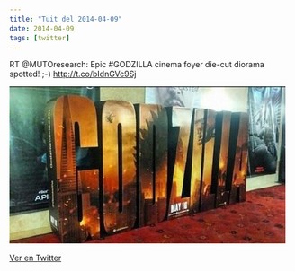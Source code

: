 ```yaml
---
title: "Tuit del 2014-04-09"
date: 2014-04-09
tags: [twitter]
---
```


RT @MUTOresearch: Epic #GODZILLA cinema foyer die-cut diorama spotted! ;-) http://t.co/bIdnGVc9Sj

![Imagen](/assets/images/453982130083602433-BkxLUo_CcAAI7nS.jpg)

[Ver en Twitter](https://twitter.com/i/web/status/453982130083602433)
